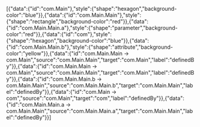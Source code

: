 [{"data":{"id":"com.Main"},"style":{"shape":"hexagon","background-color":"blue"}},{"data":{"id":"com.Main.Main"},"style":{"shape":"rectangle","background-color":"red"}},{"data":{"id":"com.Main.Main.a"},"style":{"shape":"parameter","background-color":"red"}},{"data":{"id":"com"},"style":{"shape":"hexagon","background-color":"blue"}},{"data":{"id":"com.Main.Main.b"},"style":{"shape":"attribute","background-color":"yellow"}},{"data":{"id":"com.Main.Main -> com.Main","source":"com.Main.Main","target":"com.Main","label":"definedBy"}},{"data":{"id":"com.Main.Main -> com.Main","source":"com.Main.Main","target":"com.Main","label":"definedBy"}},{"data":{"id":"com.Main.Main.b -> com.Main.Main","source":"com.Main.Main.b","target":"com.Main.Main","label":"definedBy"}},{"data":{"id":"com.Main -> com","source":"com.Main","target":"com","label":"definedBy"}},{"data":{"id":"com.Main.Main.a -> com.Main.Main","source":"com.Main.Main.a","target":"com.Main.Main","label":"definedBy"}}]